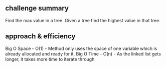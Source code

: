## challenge summary

Find the max value in a tree. Given a tree find the highest value in that tree.

## approach & efficiency

Big O Space - O(1) - Method only uses the space of one variable which is already allocated and ready for it. Big O Time - O(n) - As the linked list gets longer, it takes more time to iterate through
